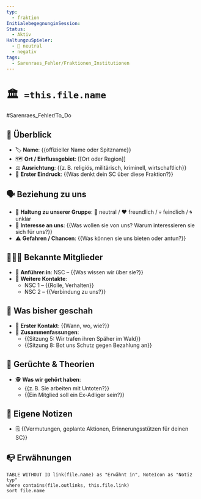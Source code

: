 ```yaml
---
typ:
  - fraktion
InitialebegegnunginSession: 
Status:
  - Aktiv
HaltungzuSpieler:
  - 🤝 neutral
  - negativ
tags:
  - Sarenraes_Fehler/Fraktionen_Institutionen
---
```

# 🏛️` =this.file.name`
#Sarenraes_Fehler/To_Do 
## 🧾 Überblick
- 🏷️ **Name**: {{offizieller Name oder Spitzname}}
- 🗺️ **Ort / Einflussgebiet**: [[Ort oder Region]]
- ⚖️ **Ausrichtung**: {{z. B. religiös, militärisch, kriminell, wirtschaftlich}}
- 🧠 **Erster Eindruck**: {{Was denkt dein SC über diese Fraktion?}}

## 🗣️ Beziehung zu uns
- 🤝 **Haltung zu unserer Gruppe**: 🤝 neutral / ❤️ freundlich / 💀 feindlich / 🌀 unklar  
- 🎯 **Interesse an uns**: {{Was wollen sie von uns? Warum interessieren sie sich für uns?}}
- ⚠️ **Gefahren / Chancen**: {{Was können sie uns bieten oder antun?}}

## 🧑‍🤝‍🧑 Bekannte Mitglieder
- 👑 **Anführer:in**: NSC – {{Was wissen wir über sie?}}
- 👥 **Weitere Kontakte**:  
  - NSC 1 – {{Rolle, Verhalten}}
  - NSC 2 – {{Verbindung zu uns?}}

## 📆 Was bisher geschah
- 🧭 **Erster Kontakt**: {{Wann, wo, wie?}}  
- 📜 **Zusammenfassungen**:  
  - {{Sitzung 5: Wir trafen ihren Späher im Wald}}  
  - {{Sitzung 8: Bot uns Schutz gegen Bezahlung an}}

## 🤫 Gerüchte & Theorien
- 🕵️ **Was wir gehört haben**:  
  - {{z. B. Sie arbeiten mit Untoten?}}
  - {{Ein Mitglied soll ein Ex-Adliger sein?}}

## 🧩 Eigene Notizen
- 🗒️ {{Vermutungen, geplante Aktionen, Erinnerungsstützen für deinen SC}}

## 📭 Erwähnungen 
```dataview
TABLE WITHOUT ID link(file.name) as "Erwähnt in", NoteIcon as "Notiz typ"
where contains(file.outlinks, this.file.link)
sort file.name
```